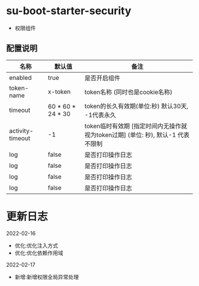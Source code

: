 # su-boot-starter-security

- 权限组件

## 配置说明

| 名称               | 默认值              | 备注 |
|------------------|------------------| --- |
| enabled          | true             | 是否开启组件 |
| token-name       |     x-token       | token名称 (同时也是cookie名称) |
| timeout          | 60 * 60 * 24 * 30 | token的长久有效期(单位:秒) 默认30天, -1代表永久 |
| activity-timeout | -1             | token临时有效期 [指定时间内无操作就视为token过期] (单位: 秒), 默认-1 代表不限制 |
| log              | false             | 是否打印操作日志 |
| log              | false             | 是否打印操作日志 |
| log              | false             | 是否打印操作日志 |
| log              | false             | 是否打印操作日志 |

# 更新日志

2022-02-16
* 优化:优化注入方式
* 优化:优化依赖作用域

2022-02-17
* 新增:新增权限全局异常处理

